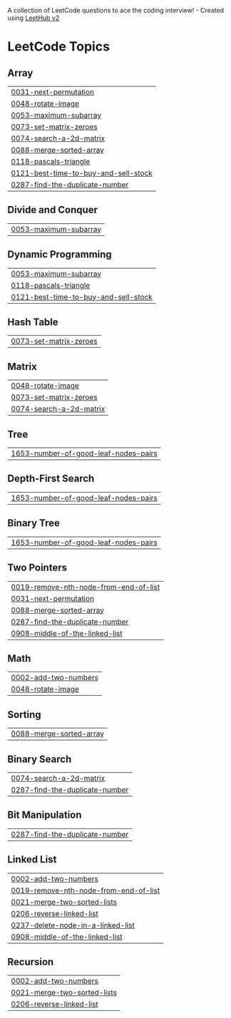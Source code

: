 A collection of LeetCode questions to ace the coding interview! - Created using [LeetHub v2](https://github.com/arunbhardwaj/LeetHub-2.0)
<!---LeetCode Topics Start-->
# LeetCode Topics
## Array
|  |
| ------- |
| [0031-next-permutation](https://github.com/abhiabhishek19/dsapractice/tree/master/0031-next-permutation) |
| [0048-rotate-image](https://github.com/abhiabhishek19/dsapractice/tree/master/0048-rotate-image) |
| [0053-maximum-subarray](https://github.com/abhiabhishek19/dsapractice/tree/master/0053-maximum-subarray) |
| [0073-set-matrix-zeroes](https://github.com/abhiabhishek19/dsapractice/tree/master/0073-set-matrix-zeroes) |
| [0074-search-a-2d-matrix](https://github.com/abhiabhishek19/dsapractice/tree/master/0074-search-a-2d-matrix) |
| [0088-merge-sorted-array](https://github.com/abhiabhishek19/dsapractice/tree/master/0088-merge-sorted-array) |
| [0118-pascals-triangle](https://github.com/abhiabhishek19/dsapractice/tree/master/0118-pascals-triangle) |
| [0121-best-time-to-buy-and-sell-stock](https://github.com/abhiabhishek19/dsapractice/tree/master/0121-best-time-to-buy-and-sell-stock) |
| [0287-find-the-duplicate-number](https://github.com/abhiabhishek19/dsapractice/tree/master/0287-find-the-duplicate-number) |
## Divide and Conquer
|  |
| ------- |
| [0053-maximum-subarray](https://github.com/abhiabhishek19/dsapractice/tree/master/0053-maximum-subarray) |
## Dynamic Programming
|  |
| ------- |
| [0053-maximum-subarray](https://github.com/abhiabhishek19/dsapractice/tree/master/0053-maximum-subarray) |
| [0118-pascals-triangle](https://github.com/abhiabhishek19/dsapractice/tree/master/0118-pascals-triangle) |
| [0121-best-time-to-buy-and-sell-stock](https://github.com/abhiabhishek19/dsapractice/tree/master/0121-best-time-to-buy-and-sell-stock) |
## Hash Table
|  |
| ------- |
| [0073-set-matrix-zeroes](https://github.com/abhiabhishek19/dsapractice/tree/master/0073-set-matrix-zeroes) |
## Matrix
|  |
| ------- |
| [0048-rotate-image](https://github.com/abhiabhishek19/dsapractice/tree/master/0048-rotate-image) |
| [0073-set-matrix-zeroes](https://github.com/abhiabhishek19/dsapractice/tree/master/0073-set-matrix-zeroes) |
| [0074-search-a-2d-matrix](https://github.com/abhiabhishek19/dsapractice/tree/master/0074-search-a-2d-matrix) |
## Tree
|  |
| ------- |
| [1653-number-of-good-leaf-nodes-pairs](https://github.com/abhiabhishek19/dsapractice/tree/master/1653-number-of-good-leaf-nodes-pairs) |
## Depth-First Search
|  |
| ------- |
| [1653-number-of-good-leaf-nodes-pairs](https://github.com/abhiabhishek19/dsapractice/tree/master/1653-number-of-good-leaf-nodes-pairs) |
## Binary Tree
|  |
| ------- |
| [1653-number-of-good-leaf-nodes-pairs](https://github.com/abhiabhishek19/dsapractice/tree/master/1653-number-of-good-leaf-nodes-pairs) |
## Two Pointers
|  |
| ------- |
| [0019-remove-nth-node-from-end-of-list](https://github.com/abhiabhishek19/dsapractice/tree/master/0019-remove-nth-node-from-end-of-list) |
| [0031-next-permutation](https://github.com/abhiabhishek19/dsapractice/tree/master/0031-next-permutation) |
| [0088-merge-sorted-array](https://github.com/abhiabhishek19/dsapractice/tree/master/0088-merge-sorted-array) |
| [0287-find-the-duplicate-number](https://github.com/abhiabhishek19/dsapractice/tree/master/0287-find-the-duplicate-number) |
| [0908-middle-of-the-linked-list](https://github.com/abhiabhishek19/dsapractice/tree/master/0908-middle-of-the-linked-list) |
## Math
|  |
| ------- |
| [0002-add-two-numbers](https://github.com/abhiabhishek19/dsapractice/tree/master/0002-add-two-numbers) |
| [0048-rotate-image](https://github.com/abhiabhishek19/dsapractice/tree/master/0048-rotate-image) |
## Sorting
|  |
| ------- |
| [0088-merge-sorted-array](https://github.com/abhiabhishek19/dsapractice/tree/master/0088-merge-sorted-array) |
## Binary Search
|  |
| ------- |
| [0074-search-a-2d-matrix](https://github.com/abhiabhishek19/dsapractice/tree/master/0074-search-a-2d-matrix) |
| [0287-find-the-duplicate-number](https://github.com/abhiabhishek19/dsapractice/tree/master/0287-find-the-duplicate-number) |
## Bit Manipulation
|  |
| ------- |
| [0287-find-the-duplicate-number](https://github.com/abhiabhishek19/dsapractice/tree/master/0287-find-the-duplicate-number) |
## Linked List
|  |
| ------- |
| [0002-add-two-numbers](https://github.com/abhiabhishek19/dsapractice/tree/master/0002-add-two-numbers) |
| [0019-remove-nth-node-from-end-of-list](https://github.com/abhiabhishek19/dsapractice/tree/master/0019-remove-nth-node-from-end-of-list) |
| [0021-merge-two-sorted-lists](https://github.com/abhiabhishek19/dsapractice/tree/master/0021-merge-two-sorted-lists) |
| [0206-reverse-linked-list](https://github.com/abhiabhishek19/dsapractice/tree/master/0206-reverse-linked-list) |
| [0237-delete-node-in-a-linked-list](https://github.com/abhiabhishek19/dsapractice/tree/master/0237-delete-node-in-a-linked-list) |
| [0908-middle-of-the-linked-list](https://github.com/abhiabhishek19/dsapractice/tree/master/0908-middle-of-the-linked-list) |
## Recursion
|  |
| ------- |
| [0002-add-two-numbers](https://github.com/abhiabhishek19/dsapractice/tree/master/0002-add-two-numbers) |
| [0021-merge-two-sorted-lists](https://github.com/abhiabhishek19/dsapractice/tree/master/0021-merge-two-sorted-lists) |
| [0206-reverse-linked-list](https://github.com/abhiabhishek19/dsapractice/tree/master/0206-reverse-linked-list) |
<!---LeetCode Topics End-->